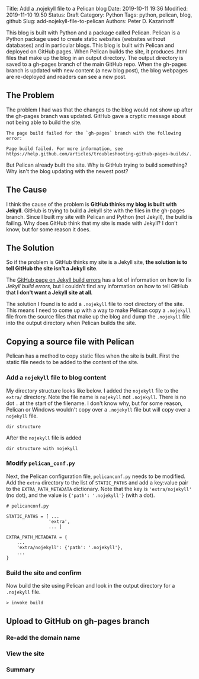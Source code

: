 Title: Add a .nojekyll file to a Pelican blog 
Date: 2019-10-11 19:36
Modified: 2019-11-10 19:50
Status: Draft
Category: Python
Tags: python, pelican, blog, github 
Slug: add-nojekyll-file-to-pelican
Authors: Peter D. Kazarinoff

This blog is built with Python and a package called Pelican. Pelican is a Python package used to create static websites (websites without databases) and in particular blogs.  This blog is built with Pelican and deployed on GitHub pages. When Pelican builds the site, it produces .html files that make up the blog in an output directory. The output directory is saved to a gh-pages branch of the main GitHub repo. When the gh-pages branch is updated with new content (a new blog post), the blog webpages are re-deployed and readers can see a new post.

## The Problem

The problem I had was that the changes to the blog would not show up after the gh-pages branch was updated. GitHub gave a cryptic message about not being able to build the site. 

```text
The page build failed for the `gh-pages` branch with the following error:

Page build failed. For more information, see https://help.github.com/articles/troubleshooting-github-pages-builds/.
```

But Pelican already built the site. Why is GitHub trying to build something? Why isn't the blog updating with the newest post?

## The Cause

I think the cause of the problem is **GitHub thinks my blog is built with Jekyll**. GitHub is trying to build a Jekyll site with the files in the gh-pages branch. Since I built my site with Pelican and Python (not Jekyll), the build is failing. Why does GitHub think that my site is made with Jekyll? I don't know, but for some reason it does. 

## The Solution

So if the problem is GitHub thinks my site is a Jekyll site, **the solution is to tell GitHub the site isn't a Jekyll site**. 

The [GitHub page on Jekyll build errors](https://help.github.com/en/articles/troubleshooting-jekyll-build-errors-for-github-pages-sites) has a lot of information on how to fix _Jekyll build errors_, but I couldn't find any information on how to tell GitHub that **I don't want a Jekyll site at all**.

The solution I found is to add a ```.nojekyll``` file to root directory of the site. This means I need to come up with a way to make Pelican copy a ```.nojekyll``` file from the source files that make up the blog and dump the ```.nojekyll``` file into the output directory when Pelican builds the site. 

## Copying a source file with Pelican

Pelican has a method to copy static files when the site is built. First the static file needs to be added to the content of the site. 

### Add a ```nojekyll``` file to blog content

My directory structure looks like below. I added the ```nojekyll``` file to the ```extra/``` directory. Note the file name is ```nojekyll``` not ```.nojekyll```. There is no dot ```.``` at the start of the filename. I don't know why, but for some reason, Pelican or Windows wouldn't copy over a ```.nojekyll``` file but will copy over a ```nojekyll``` file.

```text
dir structure
```

After the ```nojekyll``` file is added

```text
dir structure with nojekyll
```

### Modify ```pelican_conf.py```

Next, the Pelican configuration file, ```pelicanconf.py``` needs to be modified. Add the ```extra``` directory to the list of ```STATIC_PATHS``` and add a key:value pair to the ```EXTRA_PATH_METADATA``` dictionary. Note that the key is ```'extra/nojekyll'``` (no dot), and the value is ```{'path': '.nojekyll'}``` (with a dot).

```text
# pelicanconf.py

STATIC_PATHS = [ ...
                'extra',
                ... ]

EXTRA_PATH_METADATA = {
    ...
    'extra/nojekyll': {'path': '.nojekyll'},
    ...
}

```

### Build the site and confirm 

Now build the site using Pelican and look in the output directory for a ```.nojekyll``` file.

```
> invoke build
```

## Upload to GitHub on gh-pages branch

### Re-add the domain name

### View the site

### Summary
